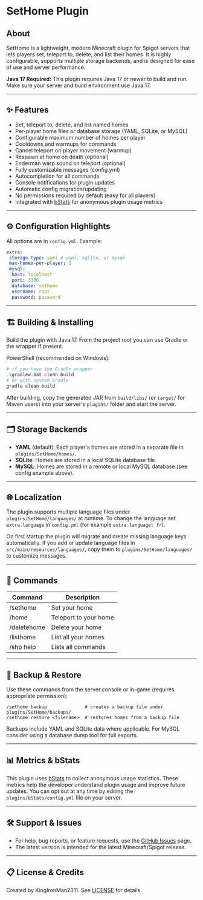 
# SetHome Plugin

## About

SetHome is a lightweight, modern Minecraft plugin for Spigot servers that lets players set, teleport to, delete, and list their homes. It is highly configurable, supports multiple storage backends, and is designed for ease of use and server performance.

**Java 17 Required:** This plugin requires Java 17 or newer to build and run. Make sure your server and build environment use Java 17.

---

## ✨ Features

- Set, teleport to, delete, and list named homes
- Per-player home files or database storage (YAML, SQLite, or MySQL)
- Configurable maximum number of homes per player
- Cooldowns and warmups for commands
- Cancel teleport on player movement (warmup)
- Respawn at home on death (optional)
- Enderman warp sound on teleport (optional)
- Fully customizable messages (config.yml)
- Autocompletion for all commands
- Console notifications for plugin updates
- Automatic config migration/updating
- No permissions required by default (easy for all players)
- Integrated with [bStats](https://bstats.org/) for anonymous plugin usage metrics

---

## ⚙️ Configuration Highlights

All options are in `config.yml`. Example:

```yaml
extra:
 storage-type: yaml # yaml, sqlite, or mysql
 max-homes-per-player: 3
 mysql:
  host: localhost
  port: 3306
  database: sethome
  username: root
  password: password
```

---

## 🏗️ Building & Installing

Build the plugin with Java 17. From the project root you can use Gradle or the wrapper if present.

PowerShell (recommended on Windows):

```powershell
# if you have the Gradle wrapper
.\gradlew.bat clean build
# or with system Gradle
gradle clean build
```

After building, copy the generated JAR from `build/libs/` (or `target/` for Maven users) into your server's `plugins/` folder and start the server.

---

## 🗂️ Storage Backends

- **YAML** (default): Each player's homes are stored in a separate file in `plugins/SetHome/homes/`.
- **SQLite**: Homes are stored in a local SQLite database file.
- **MySQL**: Homes are stored in a remote or local MySQL database (see config example above).

---

## 🌐 Localization

The plugin supports multiple language files under `plugins/SetHome/languages/` at runtime. To change the language set `extra.language` in `config.yml` (for example `extra.language: fr`).

On first startup the plugin will migrate and create missing language keys automatically. If you add or update language files in `src/main/resources/languages/`, copy them to `plugins/SetHome/languages/` to customize messages.

---

## 📝 Commands

| Command      | Description                |
| ------------ | -------------------------- |
| /sethome     | Set your home              |
| /home        | Teleport to your home      |
| /deletehome  | Delete your home           |
| /listhome    | List all your homes        |
| /shp help    | Lists all commands         |

---

## 💾 Backup & Restore

Use these commands from the server console or in-game (requires appropriate permission):

```text
/sethome backup              # creates a backup file under plugins/SetHome/backups/
/sethome restore <filename>  # restores homes from a backup file
```

Backups include YAML and SQLite data where applicable. For MySQL consider using a database dump tool for full exports.

---

## 📊 Metrics & bStats

This plugin uses [bStats](https://bstats.org/) to collect anonymous usage statistics. These metrics help the developer understand plugin usage and improve future updates. You can opt out at any time by editing the `plugins/bStats/config.yml` file on your server.

---

## 🛠️ Support & Issues

- For help, bug reports, or feature requests, use the [GitHub Issues](https://github.com/KingIronMan2011/SetHomePlugin/issues) page.
- The latest version is intended for the latest Minecraft/Spigot release.

---

## 📋 License & Credits

Created by KingIronMan2011. See [LICENSE](/LICENSE.md) for details.
